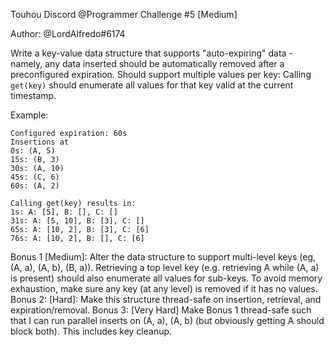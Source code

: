Touhou Discord @Programmer Challenge #5 [Medium]

Author: @LordAlfredo#6174

Write a key-value data structure that supports "auto-expiring" data - namely, any data inserted should be automatically removed after a preconfigured expiration. Should support multiple values per key: Calling `get(key)` should enumerate all values for that key valid at the current timestamp.

Example:
```
Configured expiration: 60s
Insertions at 
0s: (A, 5)
15s: (B, 3)
30s: (A, 10)
45s: (C, 6)
60s: (A, 2)

Calling get(key) results in:
1s: A: [5], B: [], C: []
31s: A: [5, 10], B: [3], C: []
65s: A: [10, 2], B: [3], C: [6]
76s: A: [10, 2], B: [], C: [6]
```

Bonus 1 [Medium]: Alter the data structure to support multi-level keys (eg, (A, a), (A, b), (B, a)). Retrieving a top level key (e.g. retrieving A while (A, a) is present) should also enumerate all values for sub-keys.  To avoid memory exhaustion, make sure any key (at any level) is removed if it has no values.
Bonus 2: [Hard]: Make this structure thread-safe on insertion, retrieval, and expiration/removal.
Bonus 3: [Very Hard] Make Bonus 1 thread-safe such that I can run parallel inserts on (A, a), (A, b) (but obviously getting A should block both).  This includes key cleanup.
